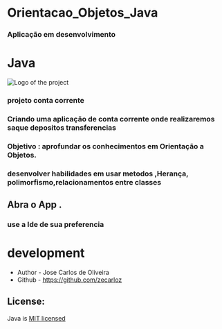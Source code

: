 # Orientacao_Objetos_Java
### Aplicação em desenvolvimento
# Java 

![Logo of the project](https://encrypted-tbn0.gstatic.com/images?q=tbn:ANd9GcQG5aiCu3igLKllSE4eQOpKSY15TkXk7JpAOw&usqp=CAU)

### projeto conta corrente
<p text-align="center">
  <a href="" /></a>
</p>


### Criando uma aplicação de conta corrente onde realizaremos saque depositos transferencias


### Objetivo : aprofundar os conhecimentos em Orientação a Objetos.
### desenvolver habilidades em usar metodos ,Herança, polimorfismo,relacionamentos entre classes

## Abra o App .
### use a Ide de sua preferencia


# development 


- Author - Jose Carlos de Oliveira
- Github - https://github.com/zecarloz

## License:

Java is  [MIT licensed](LICENSE) 
